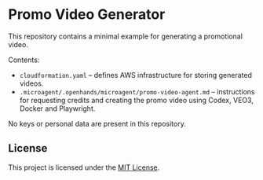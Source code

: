 # Promo Video Generator

This repository contains a minimal example for generating a promotional video.

Contents:
- `cloudformation.yaml` – defines AWS infrastructure for storing generated videos.
- `.microagent/.openhands/microagent/promo-video-agent.md` – instructions for requesting credits and creating the promo video using Codex, VEO3, Docker and Playwright.

No keys or personal data are present in this repository.

## License

This project is licensed under the [MIT License](LICENSE).
